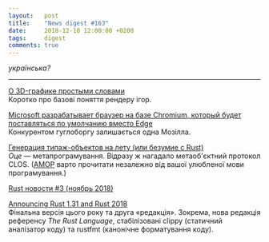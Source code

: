 ```yaml
---
layout:   post
title:    "News digest #163"
date:     2018-12-10 12:00:00 +0200
tags:     digest
comments: true
---
```


_українська?_

----

[О 3D-графике простыми словами ](https://habr.com/post/430930/)<br/>
Коротко про базові поняття рендеру ігор.

[Microsoft разрабатывает браузер на базе Chromium, который будет поставляться по умолчанию вместо Edge](https://habr.com/company/crossover/blog/432002/)<br/>
Конкурентом гуглоборгу залишається одна Мозілла.

[Генерация типаж-объектов на лету (или безумие с Rust)](https://habr.com/post/432202/)<br/>
_Оце_ — метапрограмування. Відразу ж нагадало метаоб'єктний протокол CLOS. ([AMOP](https://mitpress.mit.edu/books/art-metaobject-protocol) варто прочитати незалежно від вашої улюбленої мови програмування.)

[Rust новости #3 (ноябрь 2018)](https://habr.com/post/432250/)

[Announcing Rust 1.31 and Rust 2018](https://blog.rust-lang.org/2018/12/06/Rust-1.31-and-rust-2018.html)<br/>
Фінальна версія цього року та друга «редакція». Зокрема, нова редакція референсу _The Rust Language_, стабілізовані clippy (статичний аналізатор коду) та rustfmt (канонічне форматування коду).
